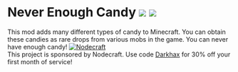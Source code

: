 # Never Enough Candy [![](http://cf.way2muchnoise.eu/236865.svg)](https://www.curseforge.com/minecraft/mc-mods/never-enough-candy) [![](http://cf.way2muchnoise.eu/versions/236865.svg)](https://www.curseforge.com/minecraft/mc-mods/never-enough-candy)

This mod adds many different types of candy to Minecraft. You can obtain these candies as rare drops from various mobs in the game. You can never have enough candy!
[![Nodecraft](https://nodecraft.com/assets/images/logo-dark.png)](https://nodecraft.com/r/darkhax)    
This project is sponsored by Nodecraft. Use code [Darkhax](https://nodecraft.com/r/darkhax) for 30% off your first month of service!